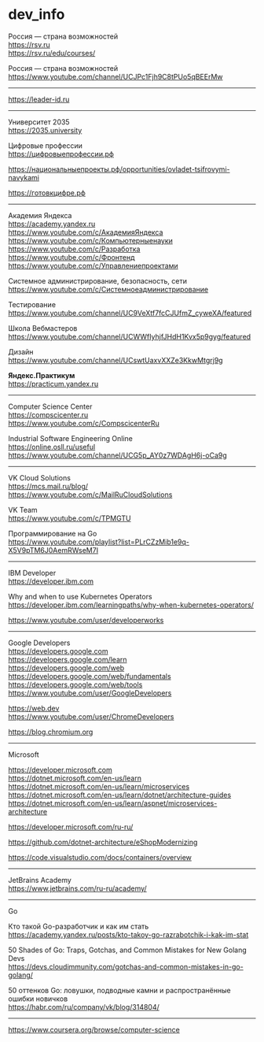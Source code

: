 # dev_info

Россия — страна возможностей  
https://rsv.ru  
https://rsv.ru/edu/courses/

Россия — страна возможностей  
https://www.youtube.com/channel/UCJPc1Fjh9C8tPUo5qBEErMw

---

https://leader-id.ru

---

Университет 2035  
https://2035.university

Цифровые профессии  
https://цифровыепрофессии.рф

https://национальныепроекты.рф/opportunities/ovladet-tsifrovymi-navykami

https://готовкцифре.рф

---

Академия Яндекса  
https://academy.yandex.ru  
https://www.youtube.com/c/АкадемияЯндекса  
https://www.youtube.com/c/Компьютерныенауки  
https://www.youtube.com/c/Разработка  
https://www.youtube.com/c/Фронтенд  
https://www.youtube.com/c/Управлениепроектами

Системное администрирование, безопасность, сети  
https://www.youtube.com/c/Системноеадминистрирование

Тестирование  
https://www.youtube.com/channel/UC9VeXtf7fcCJUfmZ_cyweXA/featured

Школа Вебмастеров  
https://www.youtube.com/channel/UCWWfIyhjfJHdH1Kvx5p9gyg/featured

Дизайн  
https://www.youtube.com/channel/UCswtUaxvXXZe3KkwMtgrj9g

**Яндекс.Практикум**  
https://practicum.yandex.ru

---

Computer Science Center  
https://compscicenter.ru  
https://www.youtube.com/c/CompscicenterRu

Industrial Software Engineering Online  
https://online.osll.ru/useful  
https://www.youtube.com/channel/UCG5p_AY0z7WDAgH6j-oCa9g

---

VK Cloud Solutions  
https://mcs.mail.ru/blog/  
https://www.youtube.com/c/MailRuCloudSolutions

VK Team  
https://www.youtube.com/c/TPMGTU

Программирование на Go  
https://www.youtube.com/playlist?list=PLrCZzMib1e9q-X5V9pTM6J0AemRWseM7I

---

IBM Developer  
https://developer.ibm.com  

Why and when to use Kubernetes Operators  
https://developer.ibm.com/learningpaths/why-when-kubernetes-operators/

https://www.youtube.com/user/developerworks

---

Google Developers  
https://developers.google.com  
https://developers.google.com/learn  
https://developers.google.com/web  
https://developers.google.com/web/fundamentals  
https://developers.google.com/web/tools  
https://www.youtube.com/user/GoogleDevelopers

https://web.dev  
https://www.youtube.com/user/ChromeDevelopers

https://blog.chromium.org

---

Microsoft

https://developer.microsoft.com  
https://dotnet.microsoft.com/en-us/learn  
https://dotnet.microsoft.com/en-us/learn/microservices  
https://dotnet.microsoft.com/en-us/learn/dotnet/architecture-guides  
https://dotnet.microsoft.com/en-us/learn/aspnet/microservices-architecture

https://developer.microsoft.com/ru-ru/

https://github.com/dotnet-architecture/eShopModernizing

https://code.visualstudio.com/docs/containers/overview

---

JetBrains Academy  
https://www.jetbrains.com/ru-ru/academy/

---

Go

Кто такой Go-разработчик и как им стать  
https://academy.yandex.ru/posts/kto-takoy-go-razrabotchik-i-kak-im-stat

50 Shades of Go: Traps, Gotchas, and Common Mistakes for New Golang Devs  
https://devs.cloudimmunity.com/gotchas-and-common-mistakes-in-go-golang/

50 оттенков Go: ловушки, подводные камни и распространённые ошибки новичков  
https://habr.com/ru/company/vk/blog/314804/

---

https://www.coursera.org/browse/computer-science

